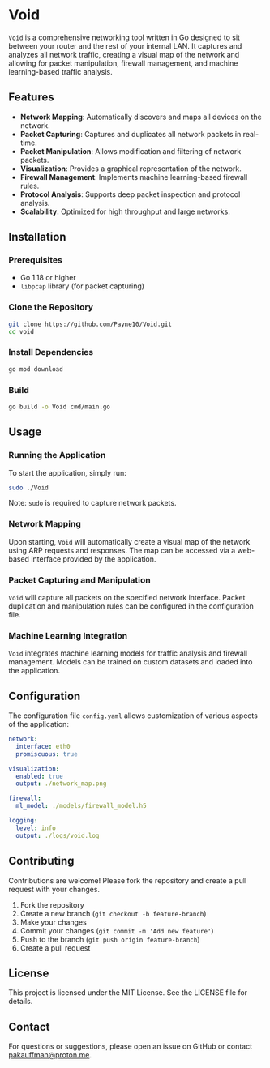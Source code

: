 # Void

`Void` is a comprehensive networking tool written in Go designed to sit between your router and the rest of your internal LAN. It captures and analyzes all network traffic, creating a visual map of the network and allowing for packet manipulation, firewall management, and machine learning-based traffic analysis.

## Features

- **Network Mapping**: Automatically discovers and maps all devices on the network.
- **Packet Capturing**: Captures and duplicates all network packets in real-time.
- **Packet Manipulation**: Allows modification and filtering of network packets.
- **Visualization**: Provides a graphical representation of the network.
- **Firewall Management**: Implements machine learning-based firewall rules.
- **Protocol Analysis**: Supports deep packet inspection and protocol analysis.
- **Scalability**: Optimized for high throughput and large networks.

## Installation

### Prerequisites

- Go 1.18 or higher
- `libpcap` library (for packet capturing)

### Clone the Repository

```bash
git clone https://github.com/Payne10/Void.git
cd void
```

### Install Dependencies

```bash
go mod download
```

### Build

```bash
go build -o Void cmd/main.go
```

## Usage

### Running the Application

To start the application, simply run:

```bash
sudo ./Void
```

Note: `sudo` is required to capture network packets.

### Network Mapping

Upon starting, `Void` will automatically create a visual map of the network using ARP requests and responses. The map can be accessed via a web-based interface provided by the application.

### Packet Capturing and Manipulation

`Void` will capture all packets on the specified network interface. Packet duplication and manipulation rules can be configured in the configuration file.

### Machine Learning Integration

`Void` integrates machine learning models for traffic analysis and firewall management. Models can be trained on custom datasets and loaded into the application.

## Configuration

The configuration file `config.yaml` allows customization of various aspects of the application:

```yaml
network:
  interface: eth0
  promiscuous: true

visualization:
  enabled: true
  output: ./network_map.png

firewall:
  ml_model: ./models/firewall_model.h5

logging:
  level: info
  output: ./logs/void.log
```

## Contributing

Contributions are welcome! Please fork the repository and create a pull request with your changes.

1. Fork the repository
2. Create a new branch (`git checkout -b feature-branch`)
3. Make your changes
4. Commit your changes (`git commit -m 'Add new feature'`)
5. Push to the branch (`git push origin feature-branch`)
6. Create a pull request

## License

This project is licensed under the MIT License. See the LICENSE file for details.

## Contact

For questions or suggestions, please open an issue on GitHub or contact pakauffman@proton.me.
```
